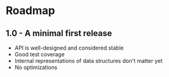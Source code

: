 # Roadmap

## 1.0 - A minimal first release

- API is well-designed and considered stable
- Good test coverage
- Internal representations of data structures don't matter yet
- No optimizations
